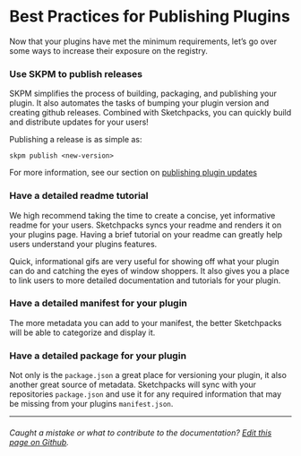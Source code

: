 # Best Practices for Publishing Plugins

Now that your plugins have met the minimum requirements, let’s go over some ways
to increase their exposure on the registry.

### Use SKPM to publish releases

SKPM simplifies the process of building, packaging, and publishing your plugin.
It also automates the tasks of bumping your plugin version and creating github
releases. Combined with Sketchpacks, you can quickly build and distribute updates
for your users!

Publishing a release is as simple as:

```
skpm publish <new-version>
```

For more information, see our section on [publishing plugin updates](./developers/publishing/providing-plugin-updates.md)

### Have a detailed readme tutorial

We high recommend taking the time to create a concise, yet informative
readme for your users. Sketchpacks syncs your readme and renders it on your plugins
page. Having a brief tutorial on your readme can greatly help users understand your
plugins features.

Quick, informational gifs are very useful for showing off what your plugin can do
and catching the eyes of window shoppers. It also gives you a place to link users
to more detailed documentation and tutorials for your plugin.

### Have a detailed manifest for your plugin

The more metadata you can add to your manifest, the better Sketchpacks will be
able to categorize and display it.

### Have a detailed package for your plugin

Not only is the `package.json` a great place for versioning your plugin, it also
another great source of metadata. Sketchpacks will sync with your repositories
`package.json` and use it for any required information that may be missing from your
plugins `manifest.json`.

---

###### Caught a mistake or what to contribute to the documentation? [Edit this page on Github](https://github.com/sketchpacks/docs/blob/master/developers/publishing/best-practices.md).
